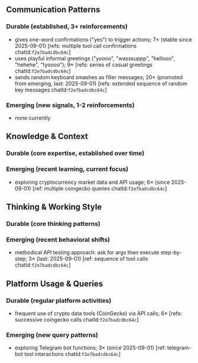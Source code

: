 ## Communication Patterns
### Durable (established, 3+ reinforcements)
- gives one-word confirmations ("yes") to trigger actions; 7× (stable since 2025-09-01) [refs: multiple tool call confirmations chatId:`f2e7badcdbc64c`]
- uses playful informal greetings ("yoooo", "wasssuppp", "hellooo", "hehehe", "tyoooo"); 9× [refs: series of casual greetings chatId:`f2e7badcdbc64c`]
- sends random keyboard smashes as filler messages; 20× (promoted from emerging, last: 2025-09-01) [refs: extended sequence of random key messages chatId:`f2e7badcdbc64c`]

### Emerging (new signals, 1-2 reinforcements)
- none currently

## Knowledge & Context
### Durable (core expertise, established over time)

### Emerging (recent learning, current focus)
- exploring cryptocurrency market data and API usage; 6× (since 2025-09-01) [ref: multiple coingecko queries chatId:`f2e7badcdbc64c`]

## Thinking & Working Style
### Durable (core thinking patterns)

### Emerging (recent behavioral shifts)
- methodical API testing approach: ask for args then execute step-by-step; 3× (last: 2025-09-01) [ref: sequence of tool calls chatId:`f2e7badcdbc64c`]

## Platform Usage & Queries
### Durable (regular platform activities)
- frequent use of crypto data tools (CoinGecko) via API calls; 6× [refs: successive coingecko calls chatId:`f2e7badcdbc64c`]

### Emerging (new query patterns)
- exploring Telegram bot functions; 3× (since 2025-09-01) [ref: telegram-bot tool interactions chatId:`f2e7badcdbc64c`]